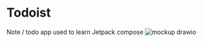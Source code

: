 # Todoist
Note / todo app used to learn Jetpack compose
![mockup drawio](https://user-images.githubusercontent.com/11824782/206173350-5ce60191-4c7b-4280-876f-59f832c35220.png)
